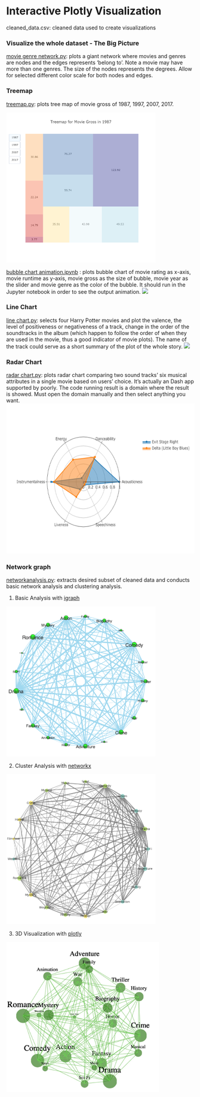 # Interactive Plotly Visualization
cleaned_data.csv: cleaned data used to create visualizations

### Visualize the whole dataset - The Big Picture
[movie genre network.py](../blob/master/movie%20genre%20network%20-%20interactive.py): plots a giant network where movies and genres are nodes and the edges represents ‘belong to’. Note a movie may have more than one genres. The size of the nodes represents the degrees. Allow for selected different color scale for both nodes and edges.

### Treemap
[treemap.py](../blob/master/treemap%20-%20interactive.py): plots tree map of movie gross of 1987, 1997, 2007, 2017.

<img src = "Images/squarify-treemap-interactive-1.png" height = "400">

[bubble chart animation.ipynb](../blob/master/bubble%20chart%20animation.ipynb) : plots bubble chart of movie rating as x-axis, movie runtime as y-axis, movie gross as the size of bubble, movie year as the slider and movie genre as the color of the bubble. It should run in the Jupyter notebook in order to see the output animation. 
<img src = "Images/Bubble%20Chart%20Animation.gif">

### Line Chart 
[line chart.py](../blob/master/valence%20line%20chart%20-%20interactive.py): selects four Harry Potter movies and plot the valence, the level of positiveness or negativeness of a track, change in the order of the soundtracks in the album (which happen to follow the order of when they are used in the movie, thus a good indicator of movie plots). The name of the track could serve as a short summary of the plot of the whole story.
<img src = "Images/Valence%20Line%20Chart.gif" height = "500">
            
### Radar Chart 
[radar chart.py](../blob/master/radar%20chart-%20interactive.py): plots radar chart comparing two sound tracks’ six musical attributes in a single movie based on users’ choice. It’s actually an Dash app supported by poorly. The code running result is a domain where the result is showed. Must open the domain manually and then select anything you want.
<img src = "Images/radar chart.png" height = "400">
                                                  
### Network graph
[networkanalysis.py](../blob/master/network%20analysis.py): extracts desired subset of cleaned data and conducts basic network analysis and clustering analysis.

1. Basic Analysis with [igraph](https://igraph.org/python/)
<img src = "Images/Genre Network igraph.png" height = "400">

2. Cluster Analysis with [networkx](https://networkx.github.io/)

<img src = "Images/Genre%20Network%20NX.png" height = "400">

3. 3D Visualization with [plotly](https://plot.ly/python/3d-network-graph/) 

<img src = "Images/3D%20Network%20Graph.png" height = "400">



